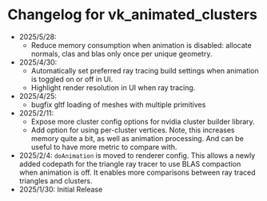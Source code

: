 # Changelog for vk_animated_clusters
* 2025/5/28:
  * Reduce memory consumption when animation is disabled: allocate normals, clas and blas only once per unique geometry.
* 2025/4/30:
  * Automatically set preferred ray tracing build settings when animation is toggled on or off in UI.
  * Highlight render resolution in UI when ray tracing.
* 2025/4/25:
  * bugfix gltf loading of meshes with multiple primitives
* 2025/2/11:
  * Expose more cluster config options for nvidia cluster builder library.
  * Add option for using per-cluster vertices. Note, this increases memory quite a bit, as well as animation processing. And can be useful to have more metric to compare with.
* 2025/2/4: `doAnimation` is moved to renderer config. This allows a newly added codepath for the triangle ray tracer to use BLAS compaction when animation is off. It enables more comparisons between ray traced triangles and clusters.
* 2025/1/30: Initial Release